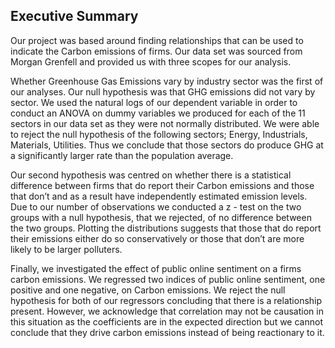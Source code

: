 ## Executive Summary 

Our project was based around finding relationships that can be used to indicate the Carbon emissions of firms. Our data set was sourced from Morgan Grenfell and provided us with three scopes for our analysis.

Whether Greenhouse Gas Emissions vary by industry sector was the first of our analyses. Our null hypothesis was that GHG emissions did not vary by sector. We used the natural logs of our dependent variable in order to conduct an ANOVA on dummy variables we produced for each of the 11 sectors in our data set as they were not normally distributed. We were able to reject the null hypothesis of the following sectors; Energy, Industrials, Materials, Utilities. Thus we conclude that those sectors do produce GHG at a significantly larger rate than the population average. 
 
Our second hypothesis was centred on whether there is a statistical difference between firms that do report their Carbon emissions and those that don’t and as a result have independently estimated emission levels. Due to our number of observations we conducted a z - test on the two groups with a null hypothesis, that we rejected, of no difference between the two groups. Plotting the distributions suggests that those that do report their emissions either do so conservatively or those that don’t are more likely to be larger polluters. 

Finally, we investigated the effect of public online sentiment on a firms carbon emissions. We regressed two indices of public online sentiment, one positive and one negative, on Carbon emissions. We reject the null hypothesis for both of our regressors concluding that there is a relationship present. However, we acknowledge that correlation may not be causation in this situation as the coefficients are in the expected direction but we cannot conclude that they drive carbon emissions instead of being reactionary to it.